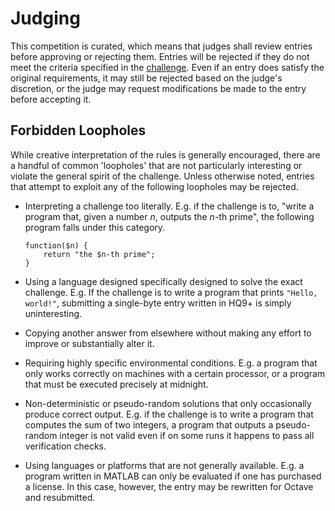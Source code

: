 # Judging

This competition is curated, which means that judges shall review entries
before approving or rejecting them. Entries will be rejected if they do not
meet the criteria specified in the [challenge][1]. Even if an entry does
satisfy the original requirements, it may still be rejected based on the
judge's discretion, or the judge may request modifications be made to the
entry before accepting it.

## Forbidden Loopholes

While creative interpretation of the rules is generally encouraged, there are
a handful of common 'loopholes' that are not particularly interesting or
violate the general spirit of the challenge. Unless otherwise noted, entries
that attempt to exploit any of the following loopholes may be rejected.

- Interpreting a challenge too literally. E.g. if the challenge is to, "write
  a program that, given a number *n*, outputs the *n*-th prime", the following
  program falls under this category.
  
      function($n) {
          return "the $n-th prime";
      }

- Using a language designed specifically designed to solve the exact challenge.
  E.g. If the challenge is to write a program that prints `"Hello, world!"`, 
  submitting a single-byte entry written in HQ9+ is simply uninteresting.

- Copying another answer from elsewhere without making any effort to improve or
  substantially alter it.

- Requiring highly specific environmental conditions. E.g. a program that only
  works correctly on machines with a certain processor, or a program that must
  be executed precisely at midnight.

- Non-deterministic or pseudo-random solutions that only occasionally produce
  correct output. E.g. if the challenge is to write a program that computes the
  sum of two integers, a program that outputs a pseudo-random integer is not
  valid even if on some runs it happens to pass all verification checks.

- Using languages or platforms that are not generally available. E.g. a program
  written in MATLAB can only be evaluated if one has purchased a license. In
  this case, however, the entry may be rewritten for Octave and resubmitted. 

 [1]: README#Challenge

